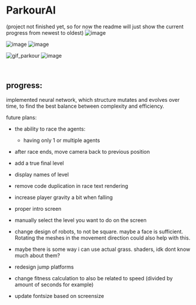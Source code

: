 ﻿# ParkourAI
(project not finished yet, so for now the readme will just show the current progress from newest to oldest)
![image](https://github.com/user-attachments/assets/d5050467-a790-4927-aaaa-63aaabd5bdae)

![image](https://github.com/user-attachments/assets/e297d31b-c543-4197-9b88-6e3b8b2fd2e9)
![image](https://github.com/user-attachments/assets/2bd18bb6-e5a6-487f-8ab6-49eca426501d)

![gif_parkour](https://github.com/user-attachments/assets/f8fd1075-7acd-413f-8540-fc97ffe4ca21)
![image](https://github.com/user-attachments/assets/7eb102e4-6463-4160-9ab2-1d88e1fd6c4d)

<br>

## progress:
implemented neural network, which structure mutates and evolves over time,
to find the best balance between complexity and efficiency.




future plans:

- the ability to race the agents:
  - having only 1 or multiple agents
- after race ends, move camera back to previous position
- add a true final level
- display names of level
- remove code duplication in race text rendering
- increase player gravity a bit when falling 
- proper intro screen
- manually select the level you want to do on the screen
- change design of robots, to not be square. maybe a face is sufficient. Rotating the meshes in the movement direction could also help with this.

- maybe there is some way i can use actual grass. shaders, idk dont know much about them?
- redesign jump platforms
- change fitness calculation to also be related to speed (divided by amount of seconds for example)
- update fontsize based on screensize

